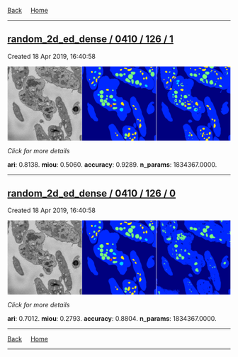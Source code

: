 
[Back](..)&nbsp;&nbsp;&nbsp;&nbsp;&nbsp;[Home](https://leapmanlab.github.io/snapshots)

---

<div class="summary"><a href="1"><h2>random_2d_ed_dense / 0410 / 126 / 1</h2></a><p>Created 18 Apr 2019, 16:40:58
</p><a href="1"><img src="1/media/summary.png" align="center"></a><p>
<i>Click for more details</i>
</p></div>

**ari**: 0.8138. **miou**: 0.5060. **accuracy**: 0.9289. **n_params**: 1834367.0000. 

---

<div class="summary"><a href="0"><h2>random_2d_ed_dense / 0410 / 126 / 0</h2></a><p>Created 18 Apr 2019, 16:40:58
</p><a href="0"><img src="0/media/summary.png" align="center"></a><p>
<i>Click for more details</i>
</p></div>

**ari**: 0.7012. **miou**: 0.2793. **accuracy**: 0.8804. **n_params**: 1834367.0000. 

---

[Back](..)&nbsp;&nbsp;&nbsp;&nbsp;&nbsp;[Home](https://leapmanlab.github.io/snapshots)

---